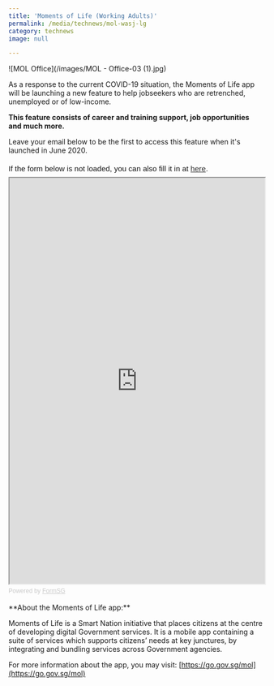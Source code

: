 ```yaml
---
title: 'Moments of Life (Working Adults)'
permalink: /media/technews/mol-wasj-lg
category: technews
image: null

---
```



![MOL Office](/images/MOL - Office-03 (1).jpg)

As a response to the current COVID-19 situation, the Moments of Life app will be launching a new feature to help jobseekers who are retrenched, unemployed or of low-income. 

**This feature consists of career and training support, job opportunities and much more.**

Leave your email below to be the first to access this feature when it's launched in June 2020. 

<div style="font-family:Sans-Serif;font-size:15px;color:#000;opacity:0.9;padding-top:5px;padding-bottom:8px">If the form below is not loaded, you can also fill it in at <a href="https://form.gov.sg/5eb917530dfc410011e24e6c">here</a>.</div>

<!-- Change the width and height values to suit you best -->
<iframe id="iframe" src="https://form.gov.sg/5eb917530dfc410011e24e6c" style="width:100%;height:800px"></iframe>

<div style="font-family:Sans-Serif;font-size:12px;color:#999;opacity:0.5;padding-top:5px">Powered by <a href="https://form.gov.sg" style="color: #999">FormSG</a></div>

<br>
**About the Moments of Life app:**

Moments of Life is a Smart Nation initiative that places citizens at the centre of developing digital Government services. It is a mobile app containing a suite of services which supports citizens’ needs at key junctures, by integrating and bundling services across Government agencies.

For more information about the app, you may visit: [https://go.gov.sg/mol](https://go.gov.sg/mol)
